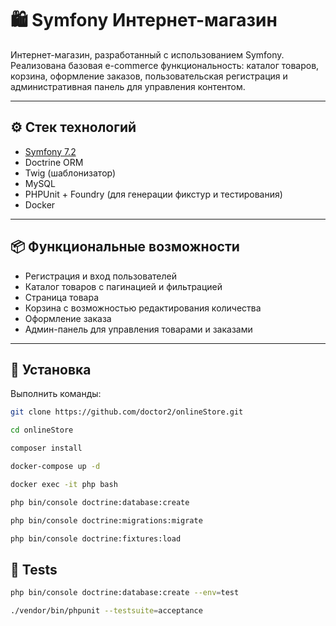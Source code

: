 # 🛍️ Symfony Интернет-магазин

Интернет-магазин, разработанный с использованием Symfony. Реализована базовая e-commerce функциональность: каталог товаров, корзина, оформление заказов, пользовательская регистрация и административная панель для управления контентом.

---

## ⚙️ Стек технологий

- [Symfony 7.2](https://symfony.com/)
- Doctrine ORM
- Twig (шаблонизатор)
- MySQL
- PHPUnit + Foundry (для генерации фикстур и тестирования)
- Docker

---

## 📦 Функциональные возможности

- Регистрация и вход пользователей
- Каталог товаров с пагинацией и фильтрацией
- Страница товара
- Корзина с возможностью редактирования количества
- Оформление заказа
- Админ-панель для управления товарами и заказами

---

## 🚀 Установка

Выполнить команды:

   ```bash
   git clone https://github.com/doctor2/onlineStore.git
   
   cd onlineStore
   
   composer install
   
   docker-compose up -d
   
   docker exec -it php bash
   
   php bin/console doctrine:database:create
   
   php bin/console doctrine:migrations:migrate
   
   php bin/console doctrine:fixtures:load
   ```

## 🧪 Tests

   ```bash
   php bin/console doctrine:database:create --env=test
   
   ./vendor/bin/phpunit --testsuite=acceptance
   ```
